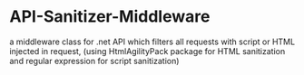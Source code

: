 # API-Sanitizer-Middleware
a middleware class for .net API which filters all requests with script or HTML injected in request,
(using HtmlAgilityPack package for HTML sanitization and regular expression for script sanitization)

